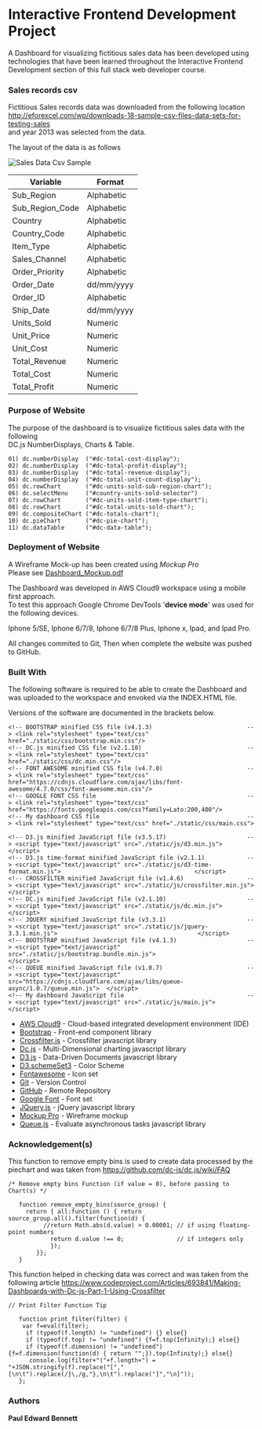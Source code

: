 # Interactive Frontend Development Project

A Dashboard for visualizing fictitious sales data has been developed using technologies 
that have been learned throughout the Interactive Frontend Development section of this full stack 
web developer course.

### Sales records csv 

Fictitious Sales records data was downloaded from the following location </br>
http://eforexcel.com/wp/downloads-18-sample-csv-files-data-sets-for-testing-sales </br> 
and year 2013 was selected from the data.

The layout of the data is as follows 

![Sales Data Csv Sample](./data/Sales-Data-Csv-Sample.jpg)

| Variable        | Format      |
|-----------------|-------------|
| Sub_Region      | Alphabetic  |
| Sub_Region_Code | Alphabetic  | 
| Country         | Alphabetic  |                        
| Country_Code    | Alphabetic  | 
| Item_Type       | Alphabetic  |
| Sales_Channel   | Alphabetic  |
| Order_Priority  | Alphabetic  |
| Order_Date      | dd/mm/yyyy  | 
| Order_ID        | Alphabetic  |
| Ship_Date       | dd/mm/yyyy  |
| Units_Sold      | Numeric     |
| Unit_Price      | Numeric     |
| Unit_Cost       | Numeric     |
| Total_Revenue   | Numeric     |
| Total_Cost      | Numeric     |
| Total_Profit    | Numeric     |

###  Purpose of Website

The purpose of the dashboard is to visualize fictitious sales data with the following </br>
DC.js NumberDisplays, Charts & Table. </br>

    01) dc.numberDisplay  ("#dc-total-cost-display");
    02) dc.numberDisplay  ("#dc-total-profit-display");
    03) dc.numberDisplay  ("#dc-total-revenue-display");
    04) dc.numberDisplay  ("#dc-total-unit-count-display");
    05) dc.rowChart       ("#dc-units-sold-sub-region-chart");
    06) dc.selectMenu     ("#country-units-sold-selector")
    07) dc.rowChart       ("#dc-units-sold-item-type-chart");
    08) dc.rowChart       ("#dc-total-units-sold-chart");
    09) dc.compositeChart ("#dc-totals-chart");
    10) dc.pieChart       ("#dc-pie-chart");
    11) dc.dataTable      ("#dc-data-table");

### Deployment of Website

A Wireframe Mock-up has been created using *Mockup Pro*<br/> 
Please see [Dashboard_Mockup.pdf](Dashboard_Mockup.pdf)

The Dashboard was developed in AWS Cloud9 workspace using a mobile first approach.   
To test this approach Google Chrome DevTools '**device mode**' was used for the following devices.

Iphone 5/SE, Iphone 6/7/8, Iphone 6/7/8 Plus, Iphone x, Ipad, and Ipad Pro. 

All changes commited to Git, Then when complete the website was pushed to GitHub.  

### Built With

The following software is required to be able to create the Dashboard 
and was uploaded to the workspace and envoked via the INDEX.HTML file.

Versions of the software are documented in the brackets below.

    <!-- BOOTSTRAP minified CSS file (v4.1.3)                           --> <link rel="stylesheet" type="text/css" href="./static/css/bootstrap.min.css"/>
    <!-- DC.js minified CSS file (v2.1.10)                              --> <link rel="stylesheet" type="text/css" href="./static/css/dc.min.css"/>
    <!-- FONT AWESOME minified CSS file (v4.7.0)                        --> <link rel="stylesheet" type="text/css" href="https://cdnjs.cloudflare.com/ajax/libs/font-awesome/4.7.0/css/font-awesome.min.css"/> 
    <!-- GOOGLE FONT CSS file                                           --> <link rel="stylesheet" type="text/css" href="https://fonts.googleapis.com/css?family=Lato:200,400"/>
    <!-- My dashboard CSS file                                          --> <link rel="stylesheet" type="text/css" href="./static/css/main.css">
   
    <!-- D3.js minified JavaScript file (v3.5.17)                       --> <script type="text/javascript" src="./static/js/d3.min.js">                                                  </script>
    <!-- D3.js time-format minified JavaScript file (v2.1.1)            --> <script type="text/javascript" src="./static/js/d3-time-format.min.js">                                      </script> 
    <!-- CROSSFILTER minified JavaScript file (v1.4.6)                  --> <script type="text/javascript" src="./static/js/crossfilter.min.js">                                         </script>
    <!-- DC.js minified JavaScript file (v2.1.10)                       --> <script type="text/javascript" src="./static/js/dc.min.js">                                                  </script>
    <!-- JQUERY minified JavaScript file (v3.3.1)                       --> <script type="text/javascript" src="./static/js/jquery-3.3.1.min.js">                                        </script> 
    <!-- BOOTSTRAP minified JavaScript file (v4.1.3)                    --> <script type="text/javascript" src="./static/js/bootstrap.bundle.min.js">                                    </script>
    <!-- QUEUE minified JavaScript file (v1.0.7)                        --> <script type="text/javascript" src="https://cdnjs.cloudflare.com/ajax/libs/queue-async/1.0.7/queue.min.js">  </script>
    <!-- My dashboard JavaScript file                                   --> <script type="text/javascript" src="./static/js/main.js">                                                    </script> 

* [AWS Cloud9](https://aws.amazon.com/cloud9/) - Cloud-based integrated development environment (IDE) 
* [Bootstrap](https://getbootstrap.com/) - Front-end component library
* [Crossfilter.js](https://github.com/square/crossfilter) - Crossfilter javascript library
* [Dc.js](http://dc-js.github.io/dc.js/docs/html/) - Multi-Dimensional charting javascript library
* [D3.js](https://d3js.org/) - Data-Driven Documents javascript library
* [D3.schemeSet3](https://github.com/d3/d3-scale-chromatic#schemeSet3) - Color Scheme 
* [Fontawesome](https://fontawesome.com/) - Icon set
* [Git](https://git-scm.com/) - Version Control
* [GitHub](https://github.com/) - Remote Repository
* [Google Font](https://fonts.google.com/) - Font set
* [JQuery.js](https://jquery.com/download/) - jQuery javascript library
* [Mockup Pro](https://www.microsoft.com/en-us/p/mockup-pro-wireframe-and.../9nblggh10fcn) - Wireframe mockup
* [Queue.js](https://github.com/d3/d3-queue) - Evaluate asynchronous tasks javascript library

### Acknowledgement(s)

This function to remove empty bins is used to create data processed by the piechart and was taken from 
https://github.com/dc-js/dc.js/wiki/FAQ

    /* Remove empty bins Function (if value = 0), before passing to Chart(s) */  
    
       function remove_empty_bins(source_group) {
         return { all:function () { return source_group.all().filter(function(d) {
              //return Math.abs(d.value) > 0.00001; // if using floating-point numbers
                return d.value !== 0;               // if integers only
                });
            }};
       }
       
This function helped in checking data was correct and was taken from the following article
https://www.codeproject.com/Articles/693841/Making-Dashboards-with-Dc-js-Part-1-Using-Crossfilter

    // Print Filter Function Tip   
    
       function print_filter(filter) {
        var f=eval(filter);
         if (typeof(f.length) != "undefined") {} else{}
         if (typeof(f.top) != "undefined") {f=f.top(Infinity);} else{}
         if (typeof(f.dimension) != "undefined") {f=f.dimension(function(d) { return "";}).top(Infinity);} else{}
    	  console.log(filter+"("+f.length+") = "+JSON.stringify(f).replace("[","[\n\t").replace(/}\,/g,"},\n\t").replace("]","\n]"));
       };  
    
### Authors

 **Paul Edward Bennett** 